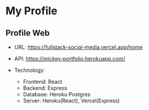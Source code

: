 # My Profile

## Profile Web
- URL: https://fullstack-social-media.vercel.app/home
- API: https://mickey-portfolio.herokuapp.com/

- Technology: 
  - Frontend: React
  - Backend: Express
  - Database: Heroku Postgres
  - Server: Heroku(React), Vercel(Express)

